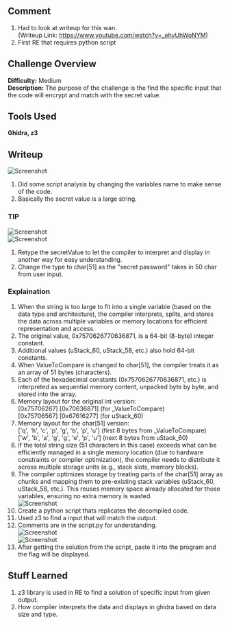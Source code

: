 ## Comment  
1. Had to look at writeup for this wan.  
(Writeup Link: https://www.youtube.com/watch?v=_ehvUhWoNYM)
2. First RE that requires python script

## Challenge Overview  
**Difficulty:** Medium  
**Description:** The purpose of the challenge is the find the specific input that the code will encrypt and match with the secret value.  
## Tools Used  
**Ghidra, z3**  

## Writeup  
![Screenshot](https://imgur.com/7dcTyzr.png)  
1. Did some script analysis by changing the variables name to make sense of the code.  
2. Basically the secret value is a large string.  
### **TIP**  
![Screenshot](https://imgur.com/sL6gEtv.png)  
![Screenshot](https://imgur.com/DKcJvid.png)  
1. Retype the secretValue to let the compiler to interpret and display in another way for easy understanding.  
2. Change the type to char[51] as the "secret password" takes in 50 char from user input.  
### **Explaination**  
1. When the string is too large to fit into a single variable (based on the data type and architecture), the compiler interprets, splits, and stores the data across multiple variables or memory locations for efficient representation and access.  
2. The original value, 0x7570626770636871, is a 64-bit (8-byte) integer constant.  
3. Additional values (uStack_60, uStack_58, etc.) also hold 64-bit constants.  
4. When ValueToCompare is changed to char[51], the compiler treats it as an array of 51 bytes (characters).  
5. Each of the hexadecimal constants (0x7570626770636871, etc.) is interpreted as sequential memory content, unpacked byte by byte, and stored into the array.  
6. Memory layout for the original int version:  
[0x75706267] [0x70636871] (for _ValueToCompare)  
[0x75706567] [0x67616277] (for uStack_60)  
7. Memory layout for the char[51] version:  
['q', 'h', 'c', 'p', 'g', 'b', 'p', 'u'] (first 8 bytes from _ValueToCompare)  
['w', 'b', 'a', 'g', 'g', 'e', 'p', 'u'] (next 8 bytes from uStack_60)  
8. If the total string size (51 characters in this case) exceeds what can be efficiently managed in a single memory location (due to hardware constraints or compiler optimization), the compiler needs to distribute it across multiple storage units (e.g., stack slots, memory blocks).  
9. The compiler optimizes storage by treating parts of the char[51] array as chunks and mapping them to pre-existing stack variables (uStack_60, uStack_58, etc.). This reuses memory space already allocated for those variables, ensuring no extra memory is wasted.  
![Screenshot](https://imgur.com/7dcTyzr.png)  
3. Create a python script thats replicates the decompiled code.  
4. Used z3 to find a input that will match the output.  
5. Comments are in the script.py for understanding.  
![Screenshot](https://imgur.com/e5c7INR.png)  
![Screenshot](https://imgur.com/S2r2uhR.png)  
5. After getting the solution from the script, paste it into the program and the flag will be displayed.    
## Stuff Learned  
1. z3 library is used in RE to find a solution of specific input from given output.  
2. How compiler interprets the data and displays in ghidra based on data size and type.  



